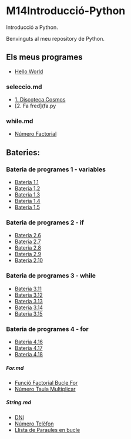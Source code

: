 # M14Introducció-Python
Introducció a Python.

Benvinguts al meu repository de Python.

## Els meus programes

- [Hello World](hello_world.py)
### seleccio.md
- [1. Discoteca Cosmos](discoteca_cosmos1.py)
- [2. Fa fred](fa.py
### while.md
- [Número Factorial](factorial.py)

## Bateries:

### Bateria de programes 1 - variables
- [Bateria 1.1](bateria1-1.py)
- [Bateria 1.2](bateria1-2.py)
- [Bateria 1.3](bateria1-3.py)
- [Bateria 1.4](bateria1-4.py)
- [Bateria 1.5](bateria1-5.py)

### Bateria de programes 2 - if
- [Bateria 2.6](bateria2-6.py)
- [Bateria 2.7](bateria2-7.py)
- [Bateria 2.8](bateria2-8.py)
- [Bateria 2.9](bateria2-9.py)
- [Bateria 2.10](bateria2-10.py)

### Bateria de programes 3 - while
- [Bateria 3.11](bateria3-11.py)
- [Bateria 3.12](bateria3-12.py)
- [Bateria 3.13](bateria3-13.py)
- [Bateria 3.14](bateria3-14.py)
- [Bateria 3.15](bateria3-15.py)

### Bateria de programes 4 - for
- [Bateria 4.16](bateria4-16.py)
- [Bateria 4.17](bateria4-17.py)
- [Bateria 4.18](bateria4-18.py)


##### For.md
- [Funció Factorial Bucle For](factorial-buclefor1.py)
- [Número Taula Multiplicar](multiplicaciónumero.py)

##### String.md
- [DNI](dni1.py)
- [Número Telèfon](num-telefon2.py)
- [Llista de Paraules en bucle](llista-de-paraules3.py)
